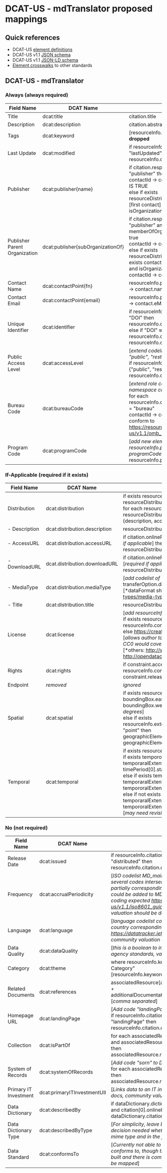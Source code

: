 # DCAT-US - mdTranslator proposed mappings
## Quick references
  - DCAT-US [element definitions](https://resources.data.gov/resources/dcat-us/)
  - DCAT-US v1.1 [JSON schema](https://resources.data.gov/schemas/dcat-us/v1.1/schema/catalog.json)
  - DCAT-US v1.1 [JSON-LD schema](https://resources.data.gov/schemas/dcat-us/v1.1/schema/catalog.jsonld)
  - [Element crosswalks](https://resources.data.gov/resources/podm-field-mapping/#field-mappings) to other standards

## DCAT-US - mdTranslator

### Always (always required)

| Field Name | DCAT Name | mdJson Source |
| --- | --- | --- |
| Title | dcat:title | citation.title |
| Description | dcat:description | citation.abstract |
| Tags | dcat:keyword | [resourceInfo.keywords *flatten*] **thesauri dropped** |
| Last Update | dcat:modified | if resourceInfo.citation.date[any].dateType = "lastUpdated" or "lastRevised" or "revision" then <br> resourceInfo.citation.date[most recent] |
| Publisher | dcat:publisher{name} | if citation.responsibleParty.[any].role = "publisher" then <br> contactId -> contact.name where isOrganization IS TRUE <br> else if exists resourceDistribution.distributor.contact then <br> [first contact] contactId -> contact.name where isOrganization IS TRUE |
| Publisher Parent Organization | dcat:publisher{subOrganizationOf} | if citation.responsibleParty[any].role = "publisher" and exists contactId -> memberOfOrganization[0] and isOrganization is true <br> contactId -> contact.name <br> else if exists resourceDistribution.distributor.contact and exists contactId -> memberOfOrganization[0] and isOrganization IS TRUE <br> contactId -> contact.name |
| Contact Name | dcat:contactPoint{fn} | resourceInfo.pointOfContact.parties[0].contactId -> contact.name |
| Contact Email | dcat:contactPoint{email} | resourceInfo.pointOfContact.parties[0].contactId -> contact.eMailList[0] |
| Unique Identifier | dcat:identifier | if resourceInfo.citation.identifier.namespace = "DOI" then resourceInfo.citation.onlineResource.uri <br> else if "DOI" within resourceInfo.citation.onlineResource.uri then <br> resourceInfo.citation.onlineResource.uri |
| Public Access Level | dcat:accessLevel | [*extend codelist MD_RestrictionCode to include "public",  "restricted  public", "non-public"*] <br> if resourceInfo.constraints.legal[any] one of {"public", "restricted public", "non-public"} then <br>resourceInfo.constraints.legal[first] |
| Bureau Code | dcat:bureauCode | [*extend role codelist to include "bureau", extend namespace codelist to include "bureauCode"*] <br> for each resourceInfo.citation.responsibleParty[any] role = "bureau" <br>contactId -> contact.identifier [*identifier must conform to https://resources.data.gov/schemas/dcat-us/v1.1/omb_bureau_codes.csv*] |
| Program Code | dcat:programCode | [*add new element of program resourceInfo.programCode, add new codelist of programCode*] <br> resourceInfo.program[0,n] |

### If-Applicable (required if it exists)

| Field Name | DCAT Name | mdJson Source |
| --- | --- | --- |
| Distribution | dcat:distribution | if exists resourceDistribution[any] and if exists resourceDistribution.distributor[any].transferOption[any].onlineOption[any].uri <br> for each resourceDistribution[0, n] where exists resourceDistribution.distributor.transferOption.onlineOption.uri then <br> {description, accessURL, downloadURL, mediaType, title} |
| - Description | dcat:distribution.description | resourceDistribution.description |
| - AccessURL | dcat:distribution.accessURL | if citation.onlineResources[first occurence].uri [path ends in ".html"] [*required if applicable*] then <br> resourceDistribution.distributor.transferOption.onlineOption.uri |
| - DownloadURL | dcat.distribution.downloadURL | if citation.onlineResources[first occurence].uri [path does not end in ".html"] [*required if applicable*] then <br> resourceDistribution.distributor.transferOption.onlineOption.uri |
| - MediaType | dcat:distribution.mediaType | [*add codelist of "dataFormat"*] <br> transferOption.distributionFormat.formatSpecification.title [dataFormat] [*dataFormat should conform to: https://www.iana.org/assignments/media-types/media-types.xhtml*] |
| - Title | dcat:distribution.title | resourceDistribution.distributor.transferOption.onlineOption.name |
| License | dcat:license | [*add resourceInfo.constraint.reference to mdEditor*] <br> if exists resourceInfo.constraint.reference[0] then <br> resourceInfo.constraint.reference[0] <br> else https://creativecommons.org/publicdomain/zero/1.0/ <br> [*allows author to identify a license to use, or default to CC0 if none provided, CC0 would cover international usage as opposed to publicdomain*] <br> [*others: http://www.usa.gov/publicdomain/label/1.0/, http://opendatacommons.org/licenses/pddl/1.0*] |
| Rights | dcat:rights | if constraint.accessLevel in {"restricted public", "non-public"} then <br>resourceInfo.constraint.releasibility.statement + " " + each constraint.releasibility.dessiminationConstraint[0, n] |
| Endpoint | *removed* | *ignored* |
| Spatial | dcat:spatial | if exists resourceInfo.extents[0].geographicExtents[0].boundingBox then <br> boundingBox.eastLongitude + "," + boundingBox.southLatitude + "," + boundingBox.westLongitude + "," + boundingBox.northLatitude [*decimal degrees*] <br> else if exists resourceInfo.extents[0].geographicExtents[0].geographicElement[0].type = "point" then <br> geographicElement[0].coordinate[1] + "," + geographicElement[0].coordinate[0] [*lat, long decimal degrees*] |
| Temporal | dcat:temporal | if exists resourceInfo.extent[0].temporalExtent[0] then <br> if exists tempororalExtent[0].timePeriod.startDate and exists temporaralExtent[0].timePeriod.endDate then <br> timePeriod[0].startDate + "/" + timePeriod.endDate <br> else if exists  tempororalExtent[0].timePeriod.startDate and not exists temporaralExtent[0].timePeriod.endDate then tempororalExtent[0].timePeriod.startDate <br> else if not exists temporalExtent[0].timePeriod.startDate and exists temporaralExtent[0].timePeriod.endDate then <br> tempororalExtent[0].timePeriod.endDate <br> [*may need revisiting relative to decision on date only formatting*] |

### No (not required)

| Field Name | DCAT Name | mdJson Source |
| --- | --- | --- |
| Release Date | dcat:issued | if resourceInfo.citation.date[any].dateType = "publication" or "distributed" then <br> resourceInfo.citation.date[earliest] |
| Frequency | dcat:accrualPeriodicity | [*ISO codelist MD_maintenanceFrequency can be used and several codes intersect with accrualPeriod codelist they are partially corresponding. A column of ISO8601 code equivalents could be added to MD_maintenanceFrequency to provide the coding expected https://resources.data.gov/schemas/dcat-us/v1.1/iso8601_guidance/#accrualperiodicity, community valuation should be determined*]  |
| Language | dcat:language | [*language codelist could be used but needs to be bound with country corresponding to the RFC 5646 format https://datatracker.ietf.org/doc/html/rfc5646, such as "en-US", community valuation should be determined* |
| Data Quality | dcat:dataQuality | [*this is a boolean to indicate whether data "conforms" to agency standards, value seems negligble*] |
| Category | dcat:theme | where resourceInfo.keyword[any].thesaurus.title = "ISO Topic Category" <br> [resourceInfo.keyword.keyword[0, n] *flatten*]  |
| Related Documents | dcat:references | associatedResource[all].resourceCitation.onlineResource[all].uri + additionalDocumentation[all].citation[all].onlineResource[all].uri [*comma separated*]|
| Homepage URL | dcat:landingPage | [*Add code "landingPage" to CI_OnlineFunctionCode*] <br> if resourceInfo.citation.onlineResource[any].function = "landingPage" then <br> resourceInfo.citation.onlineResource.uri |
| Collection | dcat:isPartOf | for each associatedResource[0, n].initiativeType = "collection" and associatedResource.associationType = "collectiveTitle" then <br> associatedResource.resourceCitation[0].uri |
| System of Records | dcat:systemOfRecords | [*Add code "sorn" to DS_InitiativeTypeCode*] <br> for each associatedResource[0, n].initiativeType = "sorn" and  then <br> associatedResource.resourceCitation[0].uri |
| Primary IT Investment | dcat:primaryITInvestmentUII | [*Links data to an IT investment identifier relative to Exhibit 53 docs, community valuation should be determined*] |
| Data Dictionary | dcat:describedBy | if dataDictionary.dictionaryIncludedWithResource IS NOT TRUE and citation[0].onlineResource[0].uri exists then <br> dataDictionary.citation[0].onlineResource[0].uri |
| Data Dictionary Type | dcat:describedByType | [*For simplicity, leave blank implying html page, community decision needed whether to support other format types using mime type and in the form of "application/pdf"*]|
| Data Standard | dcat:conformsTo | [*Currently not able to identify the schema standard the data conforms to, though this has been proposed. Should this be built and there is community decision to support it, then it can be mapped*] |
